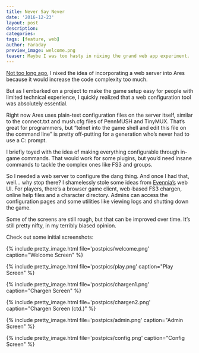 ```yaml
---
title: Never Say Never
date: '2016-12-23'
layout: post
description:
categories:
tags: [feature, web]
author: Faraday
preview_image: welcome.png
teaser: Maybe I was too hasty in nixing the grand web app experiment.
---
```


[Not too long ago](/blog/back-to-basics.html), I nixed the idea of incorporating a web server into Ares because it would increase the code complexity too much.

But as I embarked on a project to make the game setup easy for people with limited technical experience, I quickly realized that a web configuration tool was absolutely essential.

Right now Ares uses plain-text configuration files on the server itself, similar to the connect.txt and mush.cfg files of PennMUSH and TinyMUX. That’s great for programmers, but “telnet into the game shell and edit this file on the command line” is pretty off-putting for a generation who’s never had to use a C: prompt.

I briefly toyed with the idea of making everything configurable through in-game commands. That would work for some plugins, but you’d need insane commands to tackle the complex ones like FS3 and groups.

So I needed a web server to configure the dang thing. And once I had that, well… why stop there?   I shamelessly stole some ideas from [Evennia’s](http://www.evennia.com/) web UI.  For players, there’s a browser game client, web-based FS3 chargen, online help files and a character directory.  Admins can access the configuration pages and some utilities like viewing logs and shutting down the game.

Some of the screens are still rough, but that can be improved over time.  It’s still pretty nifty, in my terribly biased opinion.

Check out some initial screenshots:

{% include pretty_image.html file='postpics/welcome.png' caption="Welcome Screen" %}

{% include pretty_image.html file='postpics/play.png' caption="Play Screen" %}

{% include pretty_image.html file='postpics/chargen1.png' caption="Chargen Screen" %}

{% include pretty_image.html file='postpics/chargen2.png' caption="Chargen Screen (ctd.)" %}

{% include pretty_image.html file='postpics/admin.png' caption="Admin Screen" %}

{% include pretty_image.html file='postpics/config.png' caption="Config Screen" %}
